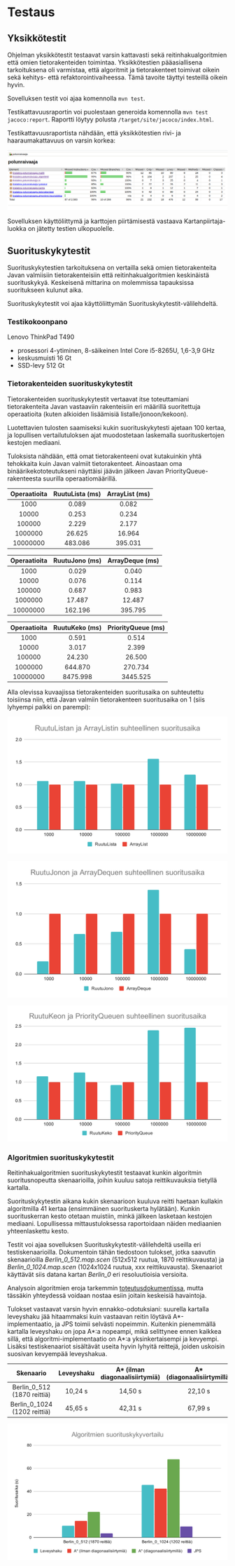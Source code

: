 # Testaus

## Yksikkötestit

Ohjelman yksikkötestit testaavat varsin kattavasti sekä reitinhakualgoritmien että omien tietorakenteiden toimintaa. Yksikkötestien pääasiallisena tarkoituksena oli varmistaa, että algoritmit ja tietorakenteet toimivat oikein sekä kehitys- että refaktorointivaiheessa. Tämä tavoite täyttyi testeillä oikein hyvin.

Sovelluksen testit voi ajaa komennolla `mvn test`.

Testikattavuusraportin voi puolestaan generoida komennolla `mvn test jacoco:report`. Raportti löytyy polusta `/target/site/jacoco/index.html`.

Testikattavuusraportista nähdään, että yksikkötestien rivi- ja haaraumakattavuus on varsin korkea:

![Lopullinen testikattavuus](https://raw.githubusercontent.com/joonaspartanen/tiralabra-polunraivaaja/master/dokumentaatio/kuvat/testikattavuus_vk6.png)

Sovelluksen käyttöliittymä ja karttojen piirtämisestä vastaava Kartanpiirtaja-luokka on jätetty testien ulkopuolelle.

## Suorituskykytestit

Suorituskykytestien tarkoituksena on vertailla sekä omien tietorakenteita Javan valmiisiin tietorakenteisiin että reitinhakualgoritmien keskinäistä suorituskykyä. Keskeisenä mittarina on molemmissa tapauksissa suoritukseen kulunut aika.

Suorituskykytestit voi ajaa käyttöliittymän Suorituskykytestit-välilehdeltä.

### Testikokoonpano

Lenovo ThinkPad T490

- prosessori 4-ytiminen, 8-säikeinen Intel Core i5-8265U, 1,6-3,9 GHz
- keskusmuisti 16 Gt
- SSD-levy 512 Gt

### Tietorakenteiden suorituskykytestit

Tietorakenteiden suorituskykytestit vertaavat itse toteuttamiani tietorakenteita Javan vastaaviin rakenteisiin eri määrillä suoritettuja operaatioita (kuten alkioiden lisäämisiä listalle/jonoon/kekoon).

Luotettavien tulosten saamiseksi kukin suorituskykytesti ajetaan 100 kertaa, ja lopullisen vertailutuloksen ajat muodostetaan laskemalla suorituskertojen kestojen mediaani.

Tuloksista nähdään, että omat tietorakenteeni ovat kutakuinkin yhtä tehokkaita kuin Javan valmiit tietorakenteet. Ainoastaan oma binäärikekototeutukseni näyttäisi jäävän jälkeen Javan PriorityQueue-rakenteesta suurilla operaatiomäärillä.

| Operaatioita | RuutuLista (ms) | ArrayList (ms) |
| :----------: | :-------------: | :------------: |
|     1000     |      0.089      |     0.082      |
|    10000     |      0.253      |     0.234      |
|    100000    |      2.229      |     2.177      |
|   1000000    |     26.625      |     16.964     |
|   10000000   |     483.086     |    395.031     |

| Operaatioita | RuutuJono (ms) | ArrayDeque (ms) |
| :----------: | :------------: | :-------------: |
|     1000     |     0.029      |      0.040      |
|    10000     |     0.076      |      0.114      |
|    100000    |     0.687      |      0.983      |
|   1000000    |     17.487     |     12.487      |
|   10000000   |    162.196     |     395.795     |

| Operaatioita | RuutuKeko (ms) | PriorityQueue (ms) |
| :----------: | :------------: | :----------------: |
|     1000     |     0.591      |       0.514        |
|    10000     |     3.017      |       2.399        |
|    100000    |     24.230     |       26.500       |
|   1000000    |    644.870     |      270.734       |
|   10000000   |    8475.998    |      3445.525      |

Alla olevissa kuvaajissa tietorakenteiden suoritusaika on suhteutettu toisiinsa niin, että Javan valmiin tietorakenteen suoritusaika on 1 (siis lyhyempi palkki on parempi):

![RuutuListan testin tulos](https://raw.githubusercontent.com/joonaspartanen/tiralabra-polunraivaaja/master/dokumentaatio/kuvat/ruutulista.svg)

![RuutuJonon testin tulos](https://raw.githubusercontent.com/joonaspartanen/tiralabra-polunraivaaja/master/dokumentaatio/kuvat/ruutujono.svg)

![RuutuKeon testin tulos](https://raw.githubusercontent.com/joonaspartanen/tiralabra-polunraivaaja/master/dokumentaatio/kuvat/ruutukeko.svg)

### Algoritmien suorituskykytestit


Reitinhakualgoritmien suorituskykytestit testaavat kunkin algoritmin suoritusnopeutta skenaarioilla, joihin kuuluu satoja reittikuvauksia tietyllä kartalla.

Suorituskykytestin aikana kukin skenaarioon kuuluva reitti haetaan kullakin algoritmilla 41 kertaa (ensimmäinen suorituskerta hylätään). Kunkin suorituskerran kesto otetaan muistiin, minkä jälkeen lasketaan kestojen mediaani. Lopullisessa mittaustuloksessa raportoidaan näiden mediaanien yhteenlaskettu kesto.

Testit voi ajaa sovelluksen Suorituskykytestit-välilehdeltä useilla eri testiskenaarioilla. Dokumentoin tähän tiedostoon tulokset, jotka saavutin skenaarioilla _Berlin_0_512.map.scen_ (512x512 ruutua, 1870 reittikuvausta) ja _Berlin_0_1024.map.scen_ (1024x1024 ruutua, xxx reittikuvausta). Skenaariot käyttävät siis datana kartan _Berlin_0_ eri resoluutioisia versioita.

Analysoin algoritmien eroja tarkemmin [toteutusdokumentissa](https://github.com/joonaspartanen/tiralabra-polunraivaaja/blob/master/dokumentaatio/toteutusdokumentti.md), mutta tässäkin yhteydessä voidaan nostaa esiin joitain keskeisiä havaintoja.

Tulokset vastaavat varsin hyvin ennakko-odotuksiani: suurella kartalla leveyshaku jää hitaammaksi kuin vastaavan reitin löytävä A\*-implementaatio, ja JPS toimii selvästi nopeimmin. Kuitenkin pienemmällä kartalla leveyshaku on jopa A\*:a nopeampi, mikä selittynee ennen kaikkea sillä, että algoritmi-implementaatio on A\*:a yksinkertaisempi ja kevyempi. Lisäksi testiskenaariot sisältävät useita hyvin lyhyitä reittejä, joiden uskoisin suosivan kevyempää leveyshakua.

|          Skenaario           | Leveyshaku | A\* (ilman diagonaalisiirtymiä) | A\* (diagonaalisiirtymillä) |  JPS   |
| :--------------------------: | :--------: | :-----------------------------: | :-------------------------: | :----: |
| Berlin_0_512 (1870 reittiä)  |  10,24 s   |             14,50 s             |           22,10 s           | 3,52 s |
| Berlin_0_1024 (1202 reittiä) |  45,65 s   |             42,31 s             |           67,99 s           | 9,63 s |

![Algoritmien testin tulos](https://raw.githubusercontent.com/joonaspartanen/tiralabra-polunraivaaja/master/dokumentaatio/kuvat/algoritmit.svg)
